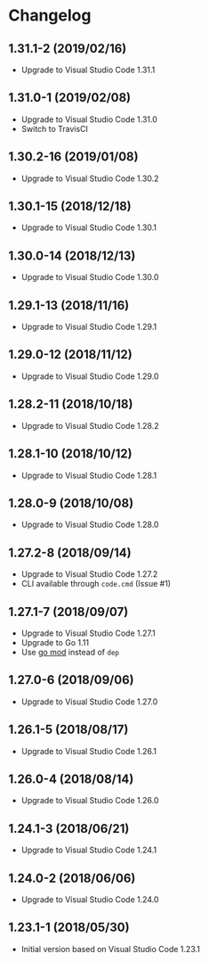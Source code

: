 # Changelog

## 1.31.1-2 (2019/02/16)

* Upgrade to Visual Studio Code 1.31.1

## 1.31.0-1 (2019/02/08)

* Upgrade to Visual Studio Code 1.31.0
* Switch to TravisCI

## 1.30.2-16 (2019/01/08)

* Upgrade to Visual Studio Code 1.30.2

## 1.30.1-15 (2018/12/18)

* Upgrade to Visual Studio Code 1.30.1

## 1.30.0-14 (2018/12/13)

* Upgrade to Visual Studio Code 1.30.0

## 1.29.1-13 (2018/11/16)

* Upgrade to Visual Studio Code 1.29.1

## 1.29.0-12 (2018/11/12)

* Upgrade to Visual Studio Code 1.29.0

## 1.28.2-11 (2018/10/18)

* Upgrade to Visual Studio Code 1.28.2

## 1.28.1-10 (2018/10/12)

* Upgrade to Visual Studio Code 1.28.1

## 1.28.0-9 (2018/10/08)

* Upgrade to Visual Studio Code 1.28.0

## 1.27.2-8 (2018/09/14)

* Upgrade to Visual Studio Code 1.27.2
* CLI available through `code.cmd` (Issue #1)

## 1.27.1-7 (2018/09/07)

* Upgrade to Visual Studio Code 1.27.1
* Upgrade to Go 1.11
* Use [go mod](https://golang.org/cmd/go/#hdr-Module_maintenance) instead of `dep`

## 1.27.0-6 (2018/09/06)

* Upgrade to Visual Studio Code 1.27.0

## 1.26.1-5 (2018/08/17)

* Upgrade to Visual Studio Code 1.26.1

## 1.26.0-4 (2018/08/14)

* Upgrade to Visual Studio Code 1.26.0

## 1.24.1-3 (2018/06/21)

* Upgrade to Visual Studio Code 1.24.1

## 1.24.0-2 (2018/06/06)

* Upgrade to Visual Studio Code 1.24.0

## 1.23.1-1 (2018/05/30)

* Initial version based on Visual Studio Code 1.23.1
